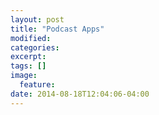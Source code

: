 ```yaml
---
layout: post
title: "Podcast Apps"
modified:
categories: 
excerpt:
tags: []
image:
  feature:
date: 2014-08-18T12:04:06-04:00
---
```


